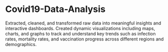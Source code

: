 # Covid19-Data-Analysis
Extracted, cleaned, and transformed raw data into meaningful insights and interactive dashboards. Created dynamic visualizations including maps, charts, and graphs to track and understand key trends such as infection rates, mortality rates, and vaccination progress across different regions and demographics.
